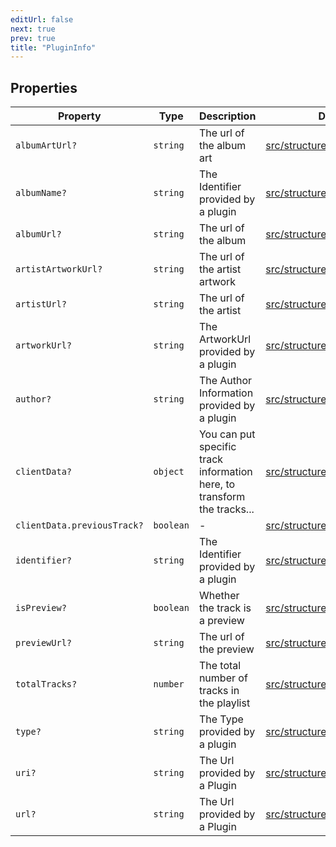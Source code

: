 ```yaml
---
editUrl: false
next: true
prev: true
title: "PluginInfo"
---
```


## Properties

| Property | Type | Description | Defined in |
| ------ | ------ | ------ | ------ |
| `albumArtUrl?` | `string` | The url of the album art | [src/structures/Types/Track.ts:68](https://github.com/appujet/lavalink-client/blob/4880e032861893b27e80b7c2d6c36639afbb3479/src/structures/Types/Track.ts#L68) |
| `albumName?` | `string` | The Identifier provided by a plugin | [src/structures/Types/Track.ts:64](https://github.com/appujet/lavalink-client/blob/4880e032861893b27e80b7c2d6c36639afbb3479/src/structures/Types/Track.ts#L64) |
| `albumUrl?` | `string` | The url of the album | [src/structures/Types/Track.ts:66](https://github.com/appujet/lavalink-client/blob/4880e032861893b27e80b7c2d6c36639afbb3479/src/structures/Types/Track.ts#L66) |
| `artistArtworkUrl?` | `string` | The url of the artist artwork | [src/structures/Types/Track.ts:72](https://github.com/appujet/lavalink-client/blob/4880e032861893b27e80b7c2d6c36639afbb3479/src/structures/Types/Track.ts#L72) |
| `artistUrl?` | `string` | The url of the artist | [src/structures/Types/Track.ts:70](https://github.com/appujet/lavalink-client/blob/4880e032861893b27e80b7c2d6c36639afbb3479/src/structures/Types/Track.ts#L70) |
| `artworkUrl?` | `string` | The ArtworkUrl provided by a plugin | [src/structures/Types/Track.ts:82](https://github.com/appujet/lavalink-client/blob/4880e032861893b27e80b7c2d6c36639afbb3479/src/structures/Types/Track.ts#L82) |
| `author?` | `string` | The Author Information provided by a plugin | [src/structures/Types/Track.ts:84](https://github.com/appujet/lavalink-client/blob/4880e032861893b27e80b7c2d6c36639afbb3479/src/structures/Types/Track.ts#L84) |
| `clientData?` | `object` | You can put specific track information here, to transform the tracks... | [src/structures/Types/Track.ts:90](https://github.com/appujet/lavalink-client/blob/4880e032861893b27e80b7c2d6c36639afbb3479/src/structures/Types/Track.ts#L90) |
| `clientData.previousTrack?` | `boolean` | - | [src/structures/Types/Track.ts:92](https://github.com/appujet/lavalink-client/blob/4880e032861893b27e80b7c2d6c36639afbb3479/src/structures/Types/Track.ts#L92) |
| `identifier?` | `string` | The Identifier provided by a plugin | [src/structures/Types/Track.ts:80](https://github.com/appujet/lavalink-client/blob/4880e032861893b27e80b7c2d6c36639afbb3479/src/structures/Types/Track.ts#L80) |
| `isPreview?` | `boolean` | Whether the track is a preview | [src/structures/Types/Track.ts:76](https://github.com/appujet/lavalink-client/blob/4880e032861893b27e80b7c2d6c36639afbb3479/src/structures/Types/Track.ts#L76) |
| `previewUrl?` | `string` | The url of the preview | [src/structures/Types/Track.ts:74](https://github.com/appujet/lavalink-client/blob/4880e032861893b27e80b7c2d6c36639afbb3479/src/structures/Types/Track.ts#L74) |
| `totalTracks?` | `number` | The total number of tracks in the playlist | [src/structures/Types/Track.ts:78](https://github.com/appujet/lavalink-client/blob/4880e032861893b27e80b7c2d6c36639afbb3479/src/structures/Types/Track.ts#L78) |
| `type?` | `string` | The Type provided by a plugin | [src/structures/Types/Track.ts:62](https://github.com/appujet/lavalink-client/blob/4880e032861893b27e80b7c2d6c36639afbb3479/src/structures/Types/Track.ts#L62) |
| `uri?` | `string` | The Url provided by a Plugin | [src/structures/Types/Track.ts:88](https://github.com/appujet/lavalink-client/blob/4880e032861893b27e80b7c2d6c36639afbb3479/src/structures/Types/Track.ts#L88) |
| `url?` | `string` | The Url provided by a Plugin | [src/structures/Types/Track.ts:86](https://github.com/appujet/lavalink-client/blob/4880e032861893b27e80b7c2d6c36639afbb3479/src/structures/Types/Track.ts#L86) |
